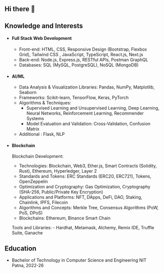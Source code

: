 ## Hi there 👋


## Knowledge and Interests

- #### Full Stack Web Development
   - Front-end: HTML, CSS, Responsive Design (Bootstrap, Flexbox Grid), Tailwind CSS , JavaScript, TypeScript, React.js, Next.js
   - Back-end: Node.js, Express.js, RESTful APIs, Postman GraphQL
   - Databases: SQL (MySQL, PostgreSQL), NoSQL (MongoDB)

- #### AI/ML
   - Data Analysis & Visualization Libraries:
      Pandas, NumPy, Matplotlib, Seaborn
   - Frameworks: Scikit-learn, TensorFlow, Keras, PyTorch
   - Algorithms & Techniques:
      - Supervised Learning and Unsupervised Learning, Deep Learning, Neural Networks, Reinforcement Learning, Recommender Systems
      - Model Evaluation and Validation: Cross-Validation, Confusion Matrix
   - Additional : Flask, NLP 

- #### Blockchain 

    Blockchain Development:
   - Technologies: Blockchain, Web3, Ether.js, Smart Contracts (Solidity, Rust), Ethereum, Hyperledger, Layer 2
   - Standards and Tokens: ERC Standards (ERC20, ERC721), Tokens, OpenZeppelin
   - Optimization and Cryptography: Gas Optimization, Cryptography (SHA-256, Public/Private Key Encryption)
   - Applications and Platforms: NFT, DApps, DeFi, DAO, Staking, Chainlink, IPFS, Filecoin
   - Algorithms and Concepts: Merkle Tree, Consensus Algorithms (PoW, PoS, DPoS)
   - Blockchains: Ethereum, Binance Smart Chain

   Tools and Libraries:  - Hardhat, Metamask, Alchemy, Remix IDE, Truffle Suite, Ganache



## Education
  
- Bachelor of Technology in Computer Science and Engineering
    NIT Patna, 2022-26





   

   













<!--
**ptl-harsh/ptl-harsh** is a ✨ _special_ ✨ repository because its `README.md` (this file) appears on your GitHub profile.

Here are some ideas to get you started:

- 🔭 I’m currently working on ...
- 🌱 I’m currently learning ...
- 👯 I’m looking to collaborate on ...
- 🤔 I’m looking for help with ...
- 💬 Ask me about ...
- 📫 How to reach me: ...
- 😄 Pronouns: ...
- ⚡ Fun fact: ...
-->
